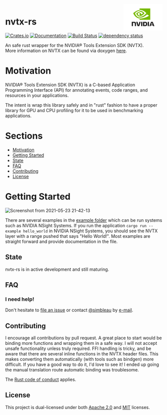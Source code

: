 <img align="right" alt="NVIDIA Logo" width="25%" src="assets/Nvidia-Logo.png">

# nvtx-rs
[![Crates.io](https://img.shields.io/crates/v/nvtx-rs)](https://crates.io/crates/nvtx-rs)
[![Documentation](https://docs.rs/nvtx-rs/badge.svg)](https://docs.rs/nvtx-rs)
[![Build Status](https://travis-ci.org/simbleau/nvtx-rs.svg?branch=main)](https://travis-ci.com/simbleau/nvtx-rs)
[![dependency status](https://deps.rs/repo/github/simbleau/nvtx-rs/status.svg)](https://deps.rs/repo/github/simbleau/nvtx-rs)

An safe rust wrapper for the NVIDIA® Tools Extension SDK (NVTX). \
More information on NVTX can be found via doxygen [here](https://nvidia.github.io/NVTX/doxygen/index.html).

# Motivation

NVIDIA® Tools Extension SDK (NVTX) is a C-based Application Programming Interface (API) for annotating events, code ranges, and resources in your applications.

The intent is wrap this library safely and in "rust" fashion to have a proper library for GPU and CPU profiling for it to be used in benchmarking applications.

# Sections

* [Motivation](#motivation)
* [Getting Started](#getting-started)
* [State](#state)
* [FAQ](#faq)
* [Contributing](#contributing)
* [License](#license)

# Getting Started

![Screenshot from 2021-05-23 21-42-13](https://user-images.githubusercontent.com/48108917/119344101-3d3c1a80-bc65-11eb-876e-d5839659c453.png)

There are several examples in the [example folder](https://github.com/simbleau/nvtx-rs/tree/main/examples) which can be run systems such as NVIDIA NSight Systems. If you run the application `cargo run --example hello_world` in NVIDIA NSight Systems, you should see the NVTX layer with a range pushed that says "Hello World!". Most examples are straight forward and provide documentation in the file.

## State

nvtx-rs is in active development and still maturing.

## FAQ

### I need help!

Don't hesitate to [file an issue](https://github.com/simbleau/nvtx-rs/issues/new) or contact [@simbleau](https://github.com/simbleau) by [e-mail](mailto:spencer@imbleau.com).

## Contributing

I encourage all contributions by pull request. A great place to start would be binding more functions and wrapping them in a safe way. I will not accept unsafe functionality unless truly required. FFI handling is tricky, and be aware that there are several inline functions in the NVTX header files. This makes converting them automatically (with tools such as bindgen) more difficult. If you have a good way to do it, I'd love to see it! I ended up going the manual translation route automatic binding was troublesome.

The [Rust code of conduct](https://www.rust-lang.org/policies/code-of-conduct) applies.

## License

This  project is dual-licensed under both [Apache 2.0](https://github.com/simbleau/nvtx-rs/blob/main/LICENSE-APACHE) and [MIT](https://github.com/simbleau/nvtx-rs/blob/main/LICENSE-MIT) licenses.
